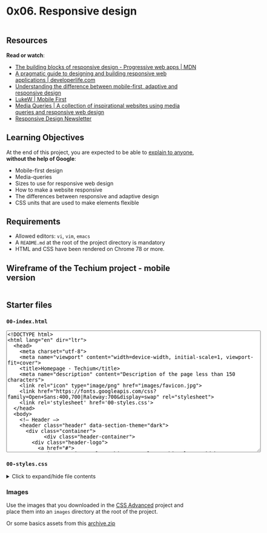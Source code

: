 <h1 class="gap">0x06. Responsive design</h1>
<div class="well clean" id="project-description">
  <p><img src="https://holbertonintranet.s3.amazonaws.com/uploads/medias/2019/12/4fe027a0c298339cb4cb.jpg?X-Amz-Algorithm=AWS4-HMAC-SHA256&amp;X-Amz-Credential=AKIARDDGGGOU5BHMTQX4%2F20211220%2Fus-east-1%2Fs3%2Faws4_request&amp;X-Amz-Date=20211220T210625Z&amp;X-Amz-Expires=86400&amp;X-Amz-SignedHeaders=host&amp;X-Amz-Signature=bd41234afbf0aacd57b39950ed01419964738cbc3c6fa236cdb609e7537a24d3" alt="" style=""></p>

<h2>Resources</h2>

<p><strong>Read or watch</strong>:</p>

<ul>
<li><a href="/rltoken/xunPO8dNZy0mJpq8vbUMRA" title="The building blocks of responsive design - Progressive web apps | MDN" target="_blank">The building blocks of responsive design - Progressive web apps | MDN</a></li>
<li><a href="/rltoken/rs5zCrDpRaU6LD13-rG2yg" title="A pragmatic guide to designing and building responsive web applications | developerlife.com" target="_blank">A pragmatic guide to designing and building responsive web applications | developerlife.com</a></li>
<li><a href="/rltoken/7W08yfp6vBGFlgoqZZc7eQ" title="Understanding the difference between mobile-first, adaptive and responsive design" target="_blank">Understanding the difference between mobile-first, adaptive and responsive design</a></li>
<li><a href="/rltoken/AMTqHMY4OeGET3nOdRH2uQ" title="LukeW | Mobile First" target="_blank">LukeW | Mobile First</a></li>
<li><a href="/rltoken/bk52ihWug_pe0QUghl99aQ" title="Media Queries | A collection of inspirational websites using media queries and responsive web design" target="_blank">Media Queries | A collection of inspirational websites using media queries and responsive web design</a></li>
<li><a href="/rltoken/1k39DhswkQfzN7L4N7pO7w" title="Responsive Design Newsletter" target="_blank">Responsive Design Newsletter</a></li>
</ul>

<h2>Learning Objectives</h2>

<p>At the end of this project, you are expected to be able to <a href="/rltoken/FHDjzdN697D9N8pRTdp6ZQ" title="explain to anyone" target="_blank">explain to anyone</a>, <strong>without the help of Google</strong>:</p>

<ul>
<li>Mobile-first design</li>
<li>Media-queries</li>
<li>Sizes to use for responsive web design</li>
<li>How to make a website responsive</li>
<li>The differences between responsive and adaptive design</li>
<li>CSS units that are used to make elements flexible</li>
</ul>

<h2>Requirements</h2>

<ul>
<li>Allowed editors: <code>vi</code>, <code>vim</code>, <code>emacs</code></li>
<li>A <code>README.md</code> at the root of the project directory is mandatory</li>
<li>HTML and CSS have been rendered on Chrome 78 or more.</li>
</ul>

<h2>Wireframe of the Techium project - mobile version</h2>

<p><img src="https://holbertonintranet.s3.amazonaws.com/uploads/medias/2020/4/a1f906a6a39eba8cb2f3d2877abc9ea84be51d9d.png?X-Amz-Algorithm=AWS4-HMAC-SHA256&amp;X-Amz-Credential=AKIARDDGGGOU5BHMTQX4%2F20211220%2Fus-east-1%2Fs3%2Faws4_request&amp;X-Amz-Date=20211220T210625Z&amp;X-Amz-Expires=86400&amp;X-Amz-SignedHeaders=host&amp;X-Amz-Signature=b9a81ea8ed85eb5367626154dda2ba751b42736df6536533e8711304421bd20e" alt="" style=""></p>

<h2>Starter files</h2>

<h3><code>00-index.html</code></h3>

<p><textarea readonly="" rows="21" cols="81">&lt;!DOCTYPE html&gt;
&lt;html lang="en" dir="ltr"&gt;
  &lt;head&gt;
    &lt;meta charset="utf-8"&gt;
    &lt;meta name="viewport" content="width=device-width, initial-scale=1, viewport-fit=cover"&gt;
    &lt;title&gt;Homepage - Techium&lt;/title&gt;
    &lt;meta name="description" content="Description of the page less than 150 characters"&gt;
    &lt;link rel="icon" type="image/png" href="images/favicon.jpg"&gt;
    &lt;link href="https://fonts.googleapis.com/css?family=Open+Sans:400,700|Raleway:700&amp;display=swap" rel="stylesheet"&gt;
    &lt;link rel='stylesheet' href='00-styles.css'&gt;
  &lt;/head&gt;
  &lt;body&gt;
    &lt;!– Header –&gt;
    &lt;header class="header" data-section-theme="dark"&gt;
      &lt;div class="container"&gt;
            &lt;div class="header-container"&gt;
        &lt;div class="header-logo"&gt;
          &lt;a href="#"&gt;
            &lt;img src="images/logo-white.png" alt="Techium logo" width="160" height="40"&gt;
          &lt;/a&gt;
        &lt;/div&gt;
        &lt;nav class="navbar-menu"&gt;
          &lt;ul class="nav"&gt;
            &lt;li class="nav-item"&gt;
              &lt;a href="#" class="nav-link"&gt;Home&lt;/a&gt;
            &lt;/li&gt;
            &lt;li class="nav-item"&gt;
              &lt;a href="#services" class="nav-link"&gt;Services&lt;/a&gt;
            &lt;/li&gt;
            &lt;li class="nav-item"&gt;
              &lt;a href="#works" class="nav-link"&gt;Works&lt;/a&gt;
            &lt;/li&gt;
            &lt;li class="nav-item"&gt;
              &lt;a href="#about" class="nav-link"&gt;About&lt;/a&gt;
            &lt;/li&gt;
            &lt;li class="nav-item"&gt;
              &lt;a href="#latest_news" class="nav-link"&gt;Latest news&lt;/a&gt;
            &lt;/li&gt;
            &lt;li class="nav-item"&gt;
              &lt;a href="#testimonials" class="nav-link"&gt;Testimonials&lt;/a&gt;
            &lt;/li&gt;
            &lt;li class="nav-item"&gt;
              &lt;a href="#contact" class="nav-link"&gt;Contact&lt;/a&gt;
            &lt;/li&gt;
                        &lt;li class="nav-item"&gt;
                &lt;form action="#" method="post" class="form-search"&gt;
                  &lt;input type="search" name="q" id="search-input" placeholder="Search..." aria-label="Search through site content"&gt;
                  &lt;button class="search-button"&gt;
                    &lt;svg viewBox="0 0 512 512" xmlns="http://www.w3.org/2000/svg" width="20" height="20" class="search-icon"&gt;
                      &lt;title&gt;
                        Search icon
                      &lt;/title&gt;
                      &lt;path d="M508.5 468.9L387.1 347.5c-2.3-2.3-5.3-3.5-8.5-3.5h-13.2c31.5-36.5 50.6-84 50.6-136C416 93.1 322.9 0 208 0S0 93.1 0 208s93.1 208 208 208c52 0 99.5-19.1 136-50.6v13.2c0 3.2 1.3 6.2 3.5 8.5l121.4 121.4c4.7 4.7 12.3 4.7 17 0l22.6-22.6c4.7-4.7 4.7-12.3 0-17zM208 368c-88.4 0-160-71.6-160-160S119.6 48 208 48s160 71.6 160 160-71.6 160-160 160z"&gt;&lt;/path&gt;
                    &lt;/svg&gt;
                  &lt;/button&gt;
                &lt;/form&gt;
              &lt;/li&gt;
          &lt;/ul&gt;
        &lt;/nav&gt;
      &lt;/div&gt;
            &lt;/div&gt;
    &lt;/header&gt;
    &lt;!– Main –&gt;
    &lt;main&gt;
      &lt;!– Hero section –&gt;
      &lt;section class="section-hero hero-homepage" data-section-theme="dark"&gt;
        &lt;div class="container"&gt;
          &lt;div class="section-body"&gt;
            &lt;section class="section-inner"&gt;
              &lt;h2 class="section-title"&gt;We help you building your brand&lt;/h2&gt;
              &lt;a href="#" class="button"&gt;Get Started&lt;/a&gt;
            &lt;/section&gt;
          &lt;/div&gt;
        &lt;/div&gt;
      &lt;/section&gt;
      &lt;!– Services section –&gt;
      &lt;section id="services" class="section section-services"&gt;
        &lt;div class="container"&gt;
          &lt;header class="section-header"&gt;
            &lt;h2 class="section-title"&gt;Services&lt;/h2&gt;
            &lt;p class="section-tagline"&gt;We work with you&lt;/p&gt;
          &lt;/header&gt;
          &lt;div class="section-body"&gt;
            &lt;ul class="row"&gt;
              &lt;li class="col-1-3"&gt;
                &lt;div class="card-services"&gt;
                  &lt;h3 class="card-title"&gt;&lt;a href="#"&gt;Design &amp; Concept&lt;/a&gt;&lt;/h3&gt;
                &lt;/div&gt;
              &lt;/li&gt;
              &lt;li class="col-1-3"&gt;
                &lt;div class="card-services"&gt;
                  &lt;h3 class="card-title"&gt;&lt;a href="#"&gt;Digital Strategy&lt;/a&gt;&lt;/h3&gt;
                &lt;/div&gt;
              &lt;/li&gt;
              &lt;li class="col-1-3"&gt;
                &lt;div class="card-services"&gt;
                  &lt;h3 class="card-title"&gt;&lt;a href="#"&gt;Content Strategy&lt;/a&gt;&lt;/h3&gt;
                &lt;/div&gt;
              &lt;/li&gt;
            &lt;/ul&gt;
            &lt;ul class="row"&gt;
              &lt;li class="col-1-3"&gt;
                &lt;div class="card-services"&gt;
                  &lt;h3 class="card-title"&gt;&lt;a href="#"&gt;UX Design&lt;/a&gt;&lt;/h3&gt;
                &lt;/div&gt;
              &lt;/li&gt;
              &lt;li class="col-1-3"&gt;
                &lt;div class="card-services"&gt;
                  &lt;h3 class="card-title"&gt;&lt;a href="#"&gt;Web Development&lt;/a&gt;&lt;/h3&gt;
                &lt;/div&gt;
              &lt;/li&gt;
              &lt;li class="col-1-3"&gt;
                &lt;div class="card-services"&gt;
                  &lt;h3 class="card-title"&gt;&lt;a href="#"&gt;Social Media&lt;/a&gt;&lt;/h3&gt;
                &lt;/div&gt;
              &lt;/li&gt;
            &lt;/ul&gt;
          &lt;/div&gt;
        &lt;/div&gt;
      &lt;/section&gt;
      &lt;!– Works section –&gt;
      &lt;section id="works" class="section section-works" data-section-theme="dark"&gt;
        &lt;div class="container"&gt;
          &lt;header class="section-header"&gt;
            &lt;h2 class="section-title"&gt;Works&lt;/h2&gt;
            &lt;p class="section-tagline"&gt;Take a look at our portfolio&lt;/p&gt;
          &lt;/header&gt;
          &lt;div class="section-body"&gt;
            &lt;ul class="row"&gt;
              &lt;li class="col-1-3"&gt;
                &lt;article class="card-work"&gt;
                  &lt;div class="card-outer"&gt;
                    &lt;div class="card-image"&gt;
                      &lt;img src="images/pic-work-01.jpg" alt=""&gt;
                    &lt;/div&gt;
                    &lt;div class="card-inner"&gt;
                      &lt;h3 class="card-title"&gt;&lt;a href="#"&gt;Interior Design&lt;/a&gt;&lt;/h3&gt;
                    &lt;/div&gt;
                  &lt;/div&gt;
                &lt;/article&gt;
              &lt;/li&gt;
              &lt;li class="col-1-3"&gt;
                &lt;article class="card-work"&gt;
                  &lt;div class="card-outer"&gt;
                    &lt;div class="card-image"&gt;
                      &lt;img src="images/pic-work-02.jpg" alt=""&gt;
                    &lt;/div&gt;
                    &lt;div class="card-inner"&gt;
                      &lt;h3 class="card-title"&gt;&lt;a href="#"&gt;Web Development&lt;/a&gt;&lt;/h3&gt;
                    &lt;/div&gt;
                  &lt;/div&gt;
                &lt;/article&gt;
              &lt;/li&gt;
              &lt;li class="col-1-3"&gt;
                &lt;article class="card-work"&gt;
                  &lt;div class="card-outer"&gt;
                    &lt;div class="card-image"&gt;
                      &lt;img src="images/pic-work-03.jpg" alt=""&gt;
                    &lt;/div&gt;
                    &lt;div class="card-inner"&gt;
                      &lt;h3 class="card-title"&gt;&lt;a href="#"&gt;Personal Development&lt;/a&gt;&lt;/h3&gt;
                    &lt;/div&gt;
                  &lt;/div&gt;
                &lt;/article&gt;
              &lt;/li&gt;
            &lt;/ul&gt;
          &lt;/div&gt;
        &lt;/div&gt;
      &lt;/section&gt;
      &lt;!– About Us section –&gt;
      &lt;section id="about" class="section section-about-us"&gt;
        &lt;div class="container"&gt;
          &lt;header class="section-header"&gt;
            &lt;h2 class="section-title"&gt;About Us&lt;/h2&gt;
            &lt;p class="section-tagline"&gt;Everything about us&lt;/p&gt;
          &lt;/header&gt;
          &lt;div class="section-body"&gt;
            &lt;div class="row"&gt;
              &lt;div class="col-1-2"&gt;
                &lt;img src="images/pic-about-01.jpg" alt="" width="460" height="460"&gt;
              &lt;/div&gt;
              &lt;div class="col-1-2"&gt;
                &lt;h3&gt;Who are we&lt;/h3&gt;
                &lt;p&gt;Lorem ipsum dolor sit amet, consectetur adipisicing elit. Ipsum, omnis expedita! Eum, praesentium cumque accusantium rem, sit quaerat est nisi ratione, deserunt ducimus quidem iste dicta quibusdam atque maxime cum!&lt;/p&gt;
                &lt;h3&gt;Our culture&lt;/h3&gt;
                &lt;p&gt;Lorem ipsum dolor sit amet, consectetur adipisicing elit. Ipsum, omnis expedita! Eum, praesentium cumque accusantium rem, sit quaerat est nisi ratione, deserunt ducimus quidem iste dicta quibusdam atque maxime cum!&lt;/p&gt;
                &lt;h3&gt;How we work&lt;/h3&gt;
                &lt;p&gt;Lorem ipsum dolor sit amet, consectetur adipisicing elit. Ipsum, omnis expedita! Eum, praesentium cumque accusantium rem, sit quaerat est nisi ratione, deserunt ducimus quidem iste dicta quibusdam atque maxime cum!&lt;/p&gt;
              &lt;/div&gt;
            &lt;/div&gt;
          &lt;/div&gt;
          &lt;div class="section-footer"&gt;
            &lt;a href="#" class="button"&gt;Learn more about us&lt;/a&gt;
          &lt;/div&gt;
        &lt;/div&gt;
      &lt;/section&gt;
      &lt;!– Latest news section –&gt;
      &lt;section id="latest_news" class="section section-latest-news"&gt;
        &lt;div class="container"&gt;
          &lt;header class="section-header"&gt;
            &lt;h2 class="section-title"&gt;Latest News&lt;/h2&gt;
          &lt;/header&gt;
          &lt;div class="section-body"&gt;
            &lt;ul class="row"&gt;
              &lt;li class="col-1-3"&gt;
                &lt;article class="card-blog"&gt;
                  &lt;div&gt;
                    &lt;img src="images/pic-article-01.jpg" alt="" width="305" height="305"&gt;
                  &lt;/div&gt;
                  &lt;p class="card-category"&gt;Career&lt;/p&gt;
                  &lt;h3&gt;&lt;a href="#"&gt;Hoc loco tenere se Triarius non potuit.&lt;/a&gt;&lt;/h3&gt;
                  &lt;p&gt;Lorem ipsum dolor sit amet, consectetur adipiscing elit. Id Sextilius factum negabat. Quo tandem modo? At eum nihili facit; Quae contraria sunt his, malane?&lt;/p&gt;
                  &lt;small&gt;By Kelly D.&lt;/small&gt;
                &lt;/article&gt;
              &lt;/li&gt;
              &lt;li class="col-1-3"&gt;
                &lt;article class="card-blog"&gt;
                  &lt;div&gt;
                    &lt;img src="images/pic-article-02.jpg" alt="" width="305" height="305"&gt;
                  &lt;/div&gt;
                  &lt;p class="card-category"&gt;Digital Life&lt;/p&gt;
                  &lt;h3&gt;&lt;a href="#"&gt;Ut alios omittam, hunc appello, quem ille unum secutus est.&lt;/a&gt;&lt;/h3&gt;
                  &lt;p&gt;Lorem ipsum dolor sit amet, consectetur adipiscing elit. Tum mihi Piso: Quid ergo? Tum ille: Ain tandem? Non autem hoc: igitur ne illud quidem. Sed quod proximum fuit non vidit. Nos commodius agimus. An nisi populari fama?&lt;/p&gt;
                  &lt;small&gt;By William A.&lt;/small&gt;
                &lt;/article&gt;
              &lt;/li&gt;
              &lt;li class="col-1-3"&gt;
                &lt;article class="card-blog"&gt;
                  &lt;div&gt;
                    &lt;img src="images/pic-article-03.jpg" alt="" width="305" height="305"&gt;
                  &lt;/div&gt;
                  &lt;p class="card-category"&gt;Social&lt;/p&gt;
                  &lt;h3&gt;&lt;a href="#"&gt;Bestiarum vero nullum iudicium puto.&lt;/a&gt;&lt;/h3&gt;
                  &lt;p&gt;Lorem ipsum dolor sit amet, consectetur adipiscing elit. Non igitur bene. Quid enim est a Chrysippo praetermissum in Stoicis? Pugnant Stoici cum Peripateticis. Prioris generis est docilitas, memoria; Apparet statim, quae sint officia, quae actiones.&lt;/p&gt;
                  &lt;small&gt;By Frances J.&lt;/small&gt;
                &lt;/article&gt;
              &lt;/li&gt;
            &lt;/ul&gt;
          &lt;/div&gt;
        &lt;/div&gt;
      &lt;/section&gt;
      &lt;!– Testimonials section –&gt;
      &lt;section id="testimonial" class="section section-testimonial"&gt;
        &lt;div class="container"&gt;
          &lt;header class="section-header"&gt;
            &lt;h2 class="section-title"&gt;Testimonials&lt;/h2&gt;
            &lt;p class="section-tagline"&gt;We are more than a digital company&lt;/p&gt;
          &lt;/header&gt;
          &lt;div class="section-body"&gt;
            &lt;ul class="row"&gt;
              &lt;li class="col-1-3"&gt;
                &lt;article class="card-testimonial"&gt;
                  &lt;img src="images/pic-person-01.jpg" alt="Yuri Y. avatar" width="100" height="100" class="card-avatar"&gt;
                  &lt;blockquote class="card-quote"&gt;
                    &lt;p&gt;I am completely blown away. Thanks to Techium, we’ve just launched our 5th website!
                      &lt;cite&gt;Yuri Y.&lt;/cite&gt;
                    &lt;/p&gt;
                  &lt;/blockquote&gt;
                &lt;/article&gt;
              &lt;/li&gt;
              &lt;li class="col-1-3"&gt;
                &lt;article class="card-testimonial"&gt;
                  &lt;img src="images/pic-person-02.jpg" alt="Dorrie S. avatar" width="100" height="100" class="card-avatar"&gt;
                  &lt;blockquote class="card-quote"&gt;
                    &lt;p&gt;Thank you so much for your help. Techium company is awesome!
                      &lt;cite&gt;Dorrie S.&lt;/cite&gt;
                    &lt;/p&gt;
                  &lt;/blockquote&gt;
                &lt;/article&gt;
              &lt;/li&gt;
              &lt;li class="col-1-3"&gt;
                &lt;article class="card-testimonial"&gt;
                  &lt;img src="images/pic-person-03.jpg" alt="Sven H. avatar" width="100" height="100" class="card-avatar"&gt;
                  &lt;blockquote class="card-quote"&gt;
                    &lt;p&gt;I love your system. Definitely worth the investment. I’d be lost without Techium company.
                      &lt;cite&gt;Sven H.&lt;/cite&gt;
                    &lt;/p&gt;
                  &lt;/blockquote&gt;
                &lt;/article&gt;
              &lt;/li&gt;
            &lt;/ul&gt;
          &lt;/div&gt;
        &lt;/div&gt;
      &lt;/section&gt;
      &lt;!– Contact section –&gt;
      &lt;section id="contact" class="section section-contact"&gt;
        &lt;div class="container"&gt;
          &lt;header class="section-header"&gt;
            &lt;h2 class="section-title"&gt;Contact&lt;/h2&gt;
            &lt;p class="section-tagline"&gt;We’d love to hear from you!&lt;/p&gt;
          &lt;/header&gt;
          &lt;div class="section-body"&gt;
            &lt;p&gt;Lorem ipsum dolor sit amet, consectetur adipiscing elit. Id Sextilius factum negabat. Quo tandem modo? At eum nihili facit; Quae contraria sunt his, malane?&lt;/p&gt;
          &lt;/div&gt;
          &lt;div class="section-footer"&gt;
            &lt;a href="#" class="button"&gt;Get in touch&lt;/a&gt;
          &lt;/div&gt;
        &lt;/div&gt;
      &lt;/section&gt;
    &lt;/main&gt;
    &lt;!– Footer –&gt;
    &lt;footer class="footer" data-section-theme="dark"&gt;
      &lt;div  class="container"&gt;
        &lt;div class="row"&gt;
          &lt;div class="col-1-2"&gt;
            &lt;img src="images/logo-white.png" alt="Techium logo" width="160" height="40"&gt;
            &lt;address class="footer-address"&gt;
              972 Mission St&lt;br&gt;
              San Francisco, CA&lt;br&gt;
              94103
            &lt;/address&gt;
          &lt;/div&gt;
          &lt;div class="col-1-2"&gt;
            &lt;ul class="social nav"&gt;
              &lt;li class="social-item nav-item"&gt;
                &lt;a href="https://www.facebook.com/HolbertonSchool/" class="social-link"&gt;
                  &lt;svg viewbox="0 0 24 24" xmlns="http://www.w3.org/2000/svg" width="25" height="25"&gt;
                    &lt;title&gt;
                      Facebook icon
                    &lt;/title&gt;
                    &lt;path d="M23.998 12c0-6.628-5.372-12-11.999-12C5.372 0 0 5.372 0 12c0 5.988 4.388 10.952 10.124 11.852v-8.384H7.078v-3.469h3.046V9.356c0-3.008 1.792-4.669 4.532-4.669 1.313 0 2.686.234 2.686.234v2.953H15.83c-1.49 0-1.955.925-1.955 1.874V12h3.328l-.532 3.469h-2.796v8.384c5.736-.9 10.124-5.864 10.124-11.853z"/&gt;
                  &lt;/svg&gt;
                &lt;/a&gt;
              &lt;/li&gt;
              &lt;li class="social-item nav-item"&gt;
                &lt;a href="https://twitter.com/holbertonschool" class="social-link"&gt;
                  &lt;svg viewbox="0 0 24 24" xmlns="http://www.w3.org/2000/svg" width="25" height="25"&gt;
                    &lt;title&gt;
                      Twitter icon
                    &lt;/title&gt;
                    &lt;path d="M23.954 4.569a10 10 0 0 1-2.825.775 4.958 4.958 0 0 0 2.163-2.723c-.951.555-2.005.959-3.127 1.184a4.92 4.92 0 0 0-8.384 4.482C7.691 8.094 4.066 6.13 1.64 3.161a4.822 4.822 0 0 0-.666 2.475c0 1.71.87 3.213 2.188 4.096a4.904 4.904 0 0 1-2.228-.616v.061a4.923 4.923 0 0 0 3.946 4.827 4.996 4.996 0 0 1-2.212.085 4.937 4.937 0 0 0 4.604 3.417 9.868 9.868 0 0 1-6.102 2.105c-.39 0-.779-.023-1.17-.067a13.995 13.995 0 0 0 7.557 2.209c9.054 0 13.999-7.496 13.999-13.986 0-.209 0-.42-.015-.63a9.936 9.936 0 0 0 2.46-2.548l-.047-.02z"/&gt;
                  &lt;/svg&gt;
                &lt;/a&gt;
              &lt;/li&gt;
              &lt;li class="social-item nav-item"&gt;
                &lt;a href="https://www.instagram.com/holbertonschool/" class="social-link"&gt;
                  &lt;svg viewbox="0 0 24 24" xmlns="http://www.w3.org/2000/svg" width="25" height="25"&gt;
                    &lt;title&gt;
                      Instagram icon
                    &lt;/title&gt;
                    &lt;path d="M12 0C8.74 0 8.333.015 7.053.072 5.775.132 4.905.333 4.14.63c-.789.306-1.459.717-2.126 1.384S.935 3.35.63 4.14C.333 4.905.131 5.775.072 7.053.012 8.333 0 8.74 0 12s.015 3.667.072 4.947c.06 1.277.261 2.148.558 2.913a5.885 5.885 0 0 0 1.384 2.126A5.868 5.868 0 0 0 4.14 23.37c.766.296 1.636.499 2.913.558C8.333 23.988 8.74 24 12 24s3.667-.015 4.947-.072c1.277-.06 2.148-.262 2.913-.558a5.898 5.898 0 0 0 2.126-1.384 5.86 5.86 0 0 0 1.384-2.126c.296-.765.499-1.636.558-2.913.06-1.28.072-1.687.072-4.947s-.015-3.667-.072-4.947c-.06-1.277-.262-2.149-.558-2.913a5.89 5.89 0 0 0-1.384-2.126A5.847 5.847 0 0 0 19.86.63c-.765-.297-1.636-.499-2.913-.558C15.667.012 15.26 0 12 0zm0 2.16c3.203 0 3.585.016 4.85.071 1.17.055 1.805.249 2.227.415.562.217.96.477 1.382.896.419.42.679.819.896 1.381.164.422.36 1.057.413 2.227.057 1.266.07 1.646.07 4.85s-.015 3.585-.074 4.85c-.061 1.17-.256 1.805-.421 2.227a3.81 3.81 0 0 1-.899 1.382 3.744 3.744 0 0 1-1.38.896c-.42.164-1.065.36-2.235.413-1.274.057-1.649.07-4.859.07-3.211 0-3.586-.015-4.859-.074-1.171-.061-1.816-.256-2.236-.421a3.716 3.716 0 0 1-1.379-.899 3.644 3.644 0 0 1-.9-1.38c-.165-.42-.359-1.065-.42-2.235-.045-1.26-.061-1.649-.061-4.844 0-3.196.016-3.586.061-4.861.061-1.17.255-1.814.42-2.234.21-.57.479-.96.9-1.381.419-.419.81-.689 1.379-.898.42-.166 1.051-.361 2.221-.421 1.275-.045 1.65-.06 4.859-.06l.045.03zm0 3.678a6.162 6.162 0 1 0 0 12.324 6.162 6.162 0 1 0 0-12.324zM12 16c-2.21 0-4-1.79-4-4s1.79-4 4-4 4 1.79 4 4-1.79 4-4 4zm7.846-10.405a1.441 1.441 0 0 1-2.88 0 1.44 1.44 0 0 1 2.88 0z"/&gt;
                  &lt;/svg&gt;
                &lt;/a&gt;
              &lt;/li&gt;
            &lt;/ul&gt;
          &lt;/div&gt;
        &lt;/div&gt;
        &lt;hr&gt;
        &lt;div class="row"&gt;
          &lt;div class="col-1-2"&gt;
            &lt;p class="footer-copyright"&gt;© 2020 Techium, made with ♥ by students at Holberton School.&lt;/p&gt;
          &lt;/div&gt;
          &lt;div class="col-1-2"&gt;
            &lt;ul class="footer-nav nav"&gt;
              &lt;li class="footer-nav-item nav-item"&gt;
                &lt;a href="#" class="footer-nav-link"&gt;Terms of use&lt;/a&gt;
              &lt;/li&gt;
              &lt;li class="footer-nav-item nav-item"&gt;
                &lt;a href="#" class="footer-nav-link"&gt;Privacy Policy&lt;/a&gt;
              &lt;/li&gt;
              &lt;li class="footer-nav-item nav-item"&gt;
                &lt;a href="#" class="footer-nav-link"&gt;Cookie Policy&lt;/a&gt;
              &lt;/li&gt;
            &lt;/ul&gt;
          &lt;/div&gt;
        &lt;/div&gt;
      &lt;/div&gt;
    &lt;/footer&gt;
  &lt;/body&gt;
&lt;/html&gt;
</textarea></p>

<h3><code>00-styles.css</code></h3>

<details>
<summary>Click to expand/hide file contents</summary>
<pre><code>
/* SUMMARY
1. GLOBAL
2. LAYOUT
3. SECTION
4. CARD
*/


/*** 1. GLOBAL ***/

/* Reset / Normalize
  ============================= */

/*! normalize.css v8.0.1 | MIT License | github.com/necolas/normalize.css */html{line-height:1.15;-webkit-text-size-adjust:100%}body{margin:0}main{display:block}h1{font-size:2em;margin:.67em 0}hr{box-sizing:content-box;height:0;overflow:visible}pre{font-family:monospace,monospace;font-size:1em}a{background-color:transparent}abbr[title]{border-bottom:none;text-decoration:underline;text-decoration:underline dotted}b,strong{font-weight:bolder}code,kbd,samp{font-family:monospace,monospace;font-size:1em}small{font-size:80%}sub,sup{font-size:75%;line-height:0;position:relative;vertical-align:baseline}sub{bottom:-.25em}sup{top:-.5em}img{border-style:none}button,input,optgroup,select,textarea{font-family:inherit;font-size:100%;line-height:1.15;margin:0}button,input{overflow:visible}button,select{text-transform:none}[type=button],[type=reset],[type=submit],button{-webkit-appearance:button}[type=button]::-moz-focus-inner,[type=reset]::-moz-focus-inner,[type=submit]::-moz-focus-inner,button::-moz-focus-inner{border-style:none;padding:0}[type=button]:-moz-focusring,[type=reset]:-moz-focusring,[type=submit]:-moz-focusring,button:-moz-focusring{outline:1px dotted ButtonText}fieldset{padding:.35em .75em .625em}legend{box-sizing:border-box;color:inherit;display:table;max-width:100%;padding:0;white-space:normal}progress{vertical-align:baseline}textarea{overflow:auto}[type=checkbox],[type=radio]{box-sizing:border-box;padding:0}[type=number]::-webkit-inner-spin-button,[type=number]::-webkit-outer-spin-button{height:auto}[type=search]{-webkit-appearance:textfield;outline-offset:-2px}[type=search]::-webkit-search-decoration{-webkit-appearance:none}::-webkit-file-upload-button{-webkit-appearance:button;font:inherit}details{display:block}summary{display:list-item}template{display:none}[hidden]{display:none}

/* Variables
  ============================= */

  :root {
    --color-primary: #D73953;
    --color-black:  #090909;
    --color-white: #ffffff;
    --color-grey: #a0a0a0;
    --color-light-grey: #f3f3f3;
    --color-dark-grey: #353535;
    --color-red: #cd3e65;
    --color-green: #08805b;
  
    --text-color: var(--color-black);
    --valid-color: var(--color-green);
    --error-color: var(--color-red);
  
    --font-family-base: 'Open Sans', 'Helvetica Neue', Helvetica, Arial, sans-serif;
    --font-family-title: 'Raleway', 'Helvetica Neue', Helvetica, Arial, sans-serif;
  
    --font-size-small: 1.2rem;
    --font-size-medium: 1.6rem;
    --font-size-large: 1.8rem;
    --font-size-x-large: 2.3rem;
    --font-size-xx-large: 4.8rem;
  
    --font-weight-regular: 400;
    --font-weight-bold: 700;
  
    --line-height-small: 1.2;
    --line-height-base: 1.5;
    --line-height-big: 1.8;
  
    /** SECTION **/
    --section-padding: 5rem 0;
    --section-header-padding: 0 0 3rem;
    --section-header-align: center;
    --section-title-font-size: var(--font-size-xx-large);
    --section-title-font-weight: var(--font-weight-bold);
    --section-title-line-height: var(--line-height-small);
    --section-title-margin: 0;
    --section-title-color: var(--color-black);
    --section-tagline-transform: uppercase;
    --section-tagline-color: var(--color-primary);
    --section-tagline-font-family: var(--font-family-headings);
    --section-tagline-font-weight: var(--font-weight-bold);
    --section-tagline-margin: 0;
    --section-body-padding: 2rem 0 4rem;
    --section-footer-padding: 3rem 0 0;
    --section-footer-align: center;
  
    /** HEADER **/
    --header-padding: 4rem 0 0;
  
    /** FOOTER **/
    --footer-padding: 5rem 0 1rem;
  
    /** NAVBAR **/
    --nav-item-font-family: var(--font-family-headings);
    --nav-item-font-weight: var(--font-weight-bold);
    --nav-item-font-size: var(--font-size-medium);
    --nav-item-letter-spacing: .04rem;
    --nav-item-display: inline-block;
    --nav-item-margin: 0 0 0 2rem;
    --nav-item-link-hover: var(--color-white);
  
    /** BUTTON **/
    --button-display: inline-block;
    --button-padding: 1.5rem 3rem;
    --button-border: var(--color-primary) solid 0.2rem;
    --button-color: var(--color-black);
    --button-text-decoration: none;
    --button-font-size: var(--font-size-large);
    --button-hover-color: var(--color-white);
    --button-hover-text-decoration: none;
    --button-hover-background: var(--color-primary);
  
    /** MOTION **/
    --transition-duration: .3s;
    --transition-cubic-bezier: cubic-bezier(0.17, 0.67, 0, 1.01);
  }
  
  /* Base
      ============================= */
  
  *, *:before, *:after {
    box-sizing: border-box;
  }
  
  html {
  scroll-behavior: smooth;
  font-size: 62.5%;
  }
  
  body {
    color: var(--text-color);
    font-family: var(--font-family-base);
    font-size: var(--font-size-medium);
    font-weight: var(--font-weight-regular);
    line-height: var(--line-height-base);
  }
  
  h1, h2, h3, h4, h5, h6 {
    font-family: var(--font-family-title);
    font-weight: var(--font-weight-bold);
  }
  
  a {
    color: var(--text-color);
    text-decoration: none;
  }
  
  a:visited {
    font-style: italic;
  }
  
  a:hover {
    text-decoration: underline;
  }
  
  a:active {
    background-color: var(--color-light-grey);
  }
  
  .button {
    display: var(--button-display);
    padding: var(--button-padding);
    border: var(--button-border);
    font-size: var(--button-font-size);
    color: var(--button-color);
    text-decoration: var(--button-text-decoration);
    cursor: pointer;
  }
  
  .button:hover {
    color: var(--button-hover-color);
    text-decoration: var(--button-hover-text-decoration);
    background: var(--button-hover-background);
    transition-duration: var(--transition-duration);
    transition-property: color, background-color;
  }
  
  .button-primary {
    color: var(--color-white);
    background: var(--color-primary);
  }
  
  .button-primary:hover {
    color: var(--color-primary);
    background: var(--color-white);
  }
  
  /* Helpers
      ============================= */
  
  .visually-hidden:not(:focus):not(:active) {
    position: absolute !important;
    height: 1px;
    width: 1px;
    overflow: hidden;
    clip: rect(1px, 1px, 1px, 1px);
    white-space: nowrap;
  }
  
  /*** 2. LAYOUT ***/
  
  /* Layout
      ============================= */
  
  .container {
    width: 960px;
    margin-left: auto;
    margin-right: auto;
  }
  
  /* Grid
      ============================= */
  
  ul.row {
    margin: -1rem;
    padding: 0;
    list-style: none;
  }
  
  .row {
    display: flex;
  }
  
  [class*='col-'] {
    margin: 1rem;
  }
  
  .col-1-3 {
    width: calc((100% / 3) - 2rem);
  }
  
  .col-1-2 {
    width: calc((100% / 2) - 2rem);
  }
  
  /* Navbar
      ============================= */
  
  .nav {
    margin: 0;
    padding: 0;
    list-style: none;
    text-align: center;
    display: flex;
  }
  
  .nav .nav-item {
    font-family: var(--nav-item-font-family);
    font-weight: var(--nav-item-font-weight);
    font-size: var(--nav-item-font-size);
    letter-spacing: var(--nav-item-letter-spacing);
  }
  
  .nav .nav-item + .nav-item {
    margin: var(--nav-item-margin);
  }
  
  .nav .nav-link {
    display: block;
    padding: 0.5rem 0;
    position: relative;
  }
  
  .nav .nav-link:hover {
    color: var(--nav-item-link-hover);
    text-decoration: none;
  }
  
  .nav .nav-link::before {
    content: '';
    position: absolute;
    bottom: 0;
    left: 0;
    background-color: var(--color-white);
    width: 0;
    height: 0.2rem;
    transition: var(--transition-duration) var(--transition-cubic-bezier);
  }
  
  .nav .nav-item:hover .nav-link::before {
    background-color: var(--color-primary);
    width: 100%;
  }
  
  /* Header
      ============================= */
  
  .header {
    padding: var(--header-padding);
    position: relative;
    z-index: 3;
    background: transparent;
  }
  
  .header-container {
    display: flex;
    justify-content: space-between;
    align-items: center;
  }
  
  /* Footer
      ============================= */
  
  .footer {
    --nav-item-font-weight: normal;
    --nav-item-font-size: var(--font-size-small);
    padding: var(--footer-padding);
  }
  
  .footer-copyright {
    margin: 0;
    font-size: var(--font-size-small);
    color: var(--text-color);
  }
  
  .footer ul {
    text-align: right;
  }
  
  .footer-address {
    color: var(--text-color);
  }
  
  .social-link {
    display: block;
  }
  
  .social-link &gt; svg {
    fill: var(--text-color);
  }
  
  /*** 3. SECTION ***/
  
  /* Section (all styles)
      ============================= */
  
  .section {
    padding: var(--section-padding);
  }
  
  .section-header {
    text-align: var(--section-header-align);
    padding: var(--section-header-padding);
  }
  
  .section-title {
    font-size: var(--section-title-font-size);
    font-weight: var(--section-title-font-weight);
    line-height: var(--section-title-line-height);
    margin: var(--section-title-margin);
    color: var(--section-title-color);
  }
  
  .section-tagline {
    color: var(--section-tagline-color);
    font-family: var(--section-tagline-font-family);
    text-transform: var(--section-tagline-transform);
    font-weight: var(--section-tagline-font-weight);
    margin: var(--section-tagline-margin);
  }
  
  .section-body {
    padding: var(--section-body-padding);
  }
  
  .section-footer {
    padding: var(--section-footer-padding);
    text-align: var(--section-footer-align);
  }
  
  /* Section theming
      ============================= */
  
  [data-section-theme="dark"] {
    --button-color: var(--color-white);
    --text-color: var(--color-white);
    --section-title-color: var(--color-white);
    background: var(--color-black);
  }
  
  /* Section HERO
      ============================= */
  
  .section-hero {
    position: relative;
    margin-top: -8.5rem;
  }
  
  .hero-homepage {
    background-image: url(images/banner-home.jpg);
    background-position: 75% 0;
    background-repeat: no-repeat;
    background-size: 90rem auto;
  }
  
  .section-hero .section-body {
    padding: 10rem 4rem;
  }
  
  .section-hero .section-category {
    color: var(--color-white);
    text-transform: uppercase;
  }
  
  .section-hero .section-title {
    margin-bottom: 5rem;
  }
  
  .section-hero .section-inner {
    display: flex;
    flex-direction: column;
    align-items: flex-start;
    justify-content: center;
    min-height: 50vh;
  }
  /* Section Latest news
      ============================= */
  
  .section-latest-news .row {
    flex-direction: row-reverse;
  }
  
  /* Section SERVICES
      ============================= */
  
  .section-services .row {
    flex-wrap: wrap;
  }
  
  /* Section ABOUT US
      ============================= */
  
  .section-about-us [class*='col-'] {
    align-self: center;
  }
  
  /*** 4. CARD ***/
  
  /* Card (all styles)
      ============================= */
  
  .card-category {
    color: var(--color-primary);
  }
  
  /* Card WORK
      ============================= */
  
  .card-work .card-outer {
    position: relative;
    overflow: hidden;
  }
  
  .card-work:hover .card-outer {
    transform: scale(0.95);
  }
  
  .card-work .card-image img {
    height: 30rem;
    width: 100%;
    object-fit: cover;
    vertical-align: bottom;
  }
  
  .card-work:hover .card-image {
    transform: scale(1.2);
    transition: var(--transition-duration) var(--transition-cubic-bezier);
  }
  
  .card-work .card-inner {
    position: absolute;
    top: -0.1rem;
    left: -0.1rem;
    right: -0.1rem;
    bottom: -0.1rem;
    z-index: 1;
    transition: var(--transition-duration) var(--transition-cubic-bezier);
  }
  
  .card-work:hover .card-inner {
    background-color: rgba(0, 0, 0, 0.7);
  }
  
  .card-work .card-title {
    text-align: center;
    margin: 0;
    opacity: 0;
    height: 100%;
    position: relative;
  }
  
  .card-work .card-title a {
    display: block;
    text-decoration: none;
    padding-top: 45%;
  }
  
  .card-work .card-title a::after {
    position: absolute;
    top: 0;
    left: 0;
    right: 0;
    bottom: 0;
    content: '';
  }
  
  .card-work:hover .card-title {
    opacity: 1;
  }
  
  /* Card SERVICES
      ============================= */
  
  .card-services .card-title {
    margin: 0;
  }
  
  .card-services a {
    display: block;
    padding: 2rem;
    background-color: var(--color-light-grey);
  }
  
  .card-services a:hover {
    color: var(--color-white);
    background: var(--color-primary);
    text-decoration: none;
    transition-duration: 0.3s;
    transition-property: color, background-color;
  }
  
  /* Card TESTIMONIAL
      ============================= */
  
  .card-testimonial {
    text-align: center;
  }
  
  .card-testimonial .card-avatar {
    border-radius: 50%;
    width: 10rem;
    height: 10rem;
  }
  
  .card-testimonial .card-quote cite {
    display: block;
    padding-top: 1rem;
    color: var(--color-primary);
  }
  
  .card-testimonial .card-quote {
    position: relative;
  }
  
  .card-testimonial .card-quote::before {
    content: '\201C';
    position: absolute;
    top: -4.5rem;
    left: -1rem;
    color: #efeded;
    font-size: 10rem;
    z-index: -1;
  }
  
  /*** ARTICLE PAGE ***/
  
  /* Section HERO (article)
      ============================= */
  
  .hero-article {
    background-size: 150rem 100rem;
    background-position: 50% 0;
  }
  
  .hero-article::before {
    content: '';
    background: rgba(0, 0, 0, 0.8);
    position: absolute;
    top: 0;
    right: 0;
    left: 0;
    bottom: 0;
    z-index: 0;
  }
  
  .hero-article .section-inner {
    text-align: center;
    align-items: center;
    min-height: 40vh;
  }
  
  .hero-article .section-body {
    position: relative;
    padding: 7rem 0 0;
    z-index: 2;
  }
  
  .main-article {
    padding: 5rem 0;
  }
  
  /* Post
      ============================= */
  
  .post {
    display: flex;
    align-items: baseline;
  }
  
  .post-content {
    width: 100%;
    padding-left: 7rem;
  }
  
  .post-aside {
    order: -1;
    min-width: 20%;
  }
  
  .post img {
    width: 100%;
    height: auto;
  }
  
  .post-content p:first-child {
    font-size: var(--font-size-x-large);
  }
  
  .post-content .img-caption {
    margin: 1rem 0;
    padding: 0 0.5rem;
    font-size: var(--font-size-small);
    color: var(--color-grey);
    text-align: center;
  }
  
  /* Post Meta
      ============================= */
  
  .post-meta-list {
    flex-direction: column;
  }
  
  .post-meta-list strong {
    color: var(--color-primary);
    font-size: 1.3rem;
    font-weight: var(--font-weight-bold);
    text-transform: uppercase;
    letter-spacing: normal;
    display: block;
  }
  
  .post-meta-list [class*='post-meta'] {
    margin-bottom: 1rem;
    padding-bottom: 1rem;
    border-bottom: 0.2rem solid var(--color-light-grey);
  }
  
  .post-meta-list [class*='post-meta']:last-child {
    border: none;
    margin-bottom: 3rem;
  }
  
  /* Tag list
      ============================= */
  
  .tag-list {
    padding: 0;
    list-style: none;
  }
  
  .tag-list li {
    display: inline;
  }
  
  .tag-list li::after {
    content: ", ";
  }
  
  .tag-list li:last-child::after {
    content: "";
  }
  
  /*** FORM ***/
  
  /* Comment section
      ============================= */
  
  .post-comments {
    width: 80%;
    margin: 10rem 0 0 auto;
    padding-left: 7rem;
  }
  
  .post-comments .section-title {
    font-variant: small-caps;
  }
  
  /* Basic form
      ============================= */
  
  form {
    display: flex;
    flex-direction: column;
    padding: 1rem 0;
    margin: 0;
  }
  
  fieldset {
    border: 0;
    display: flex;
    flex-direction: column;
    justify-content: flex-start;
    padding: 0 0 2rem;
  }
  
  label {
    cursor: pointer;
    display: block;
    white-space: nowrap;
    font-size: 1.4rem;
    padding: 0 0 .5rem;
  }
  
  input[type=text],
  input[type=email],
  textarea {
    position: relative;
    width: 100%;
    padding: 1.2rem;
    line-height: 1;
    border: .1rem solid var(--color-black);
    background-color: var(--color-white);
    box-shadow: none;
    outline: 0;
  }
  
  input[type=text],
  input[type=email] {
    padding-right: 3rem;
  }
  
  input[type=text]:focus,
  input[type=email]:focus,
  textarea:focus {
    border: .1rem solid var(--color-grey);
  }
  
  ::placeholder {
    font-style: italic;
    font-size: var(--font-size-small);
  }
  
  /* Form group
      ============================= */
  
  .form-group {
    padding: 1rem;
    margin: 0;
    background-color: var(--color-white);
  }
  
  .form-group:focus-within {
    background-color: var(--color-light-grey);
    transition: .3s;
  }
  
  /* Form field
      ============================= */
  
  .form-field-container {
    position: relative;
  }
  
  .form-field-icon {
    font-style: normal;
  }
  
  /* Form help
      ============================= */
  
  .form-group .form-help {
    margin: 0;
    line-height: 1.3;
    letter-spacing: .019rem;
    color: var(--color-dark-grey);
    font-size: var(--font-size-small);
    max-height: 0;
    transition: .3s;
    overflow: hidden;
  }
  
  .form-group:focus-within .form-help {
    max-height: 20rem;
    margin: .4rem 0 0;
  }
  
  /* Form error handling
      ============================= */
  
  input:not(:placeholder-shown) ~ .form-field-icon::after {
    height: 100%;
    right: 0;
    pointer-events: none;
    position: absolute;
    top: 0;
    width: 1.3em;
  }
  
  input:required:invalid:not(:focus):not(:placeholder-shown) ~ .form-field-icon::after {
    content: '✘';
    color: var(--error-color);
  }
  
  input:required:valid ~ .form-field-icon::after {
    content: '✔';
    color: var(--valid-color);
  }
  
  input:required:valid ~ .form-help {
    max-height: 0;
  }
  
  input:required:invalid:not(:focus):not(:placeholder-shown),
  textarea:invalid:not(:focus):not(:placeholder-shown) {
    border: 0.1rem solid var(--error-color);
  }
  
  input:required:valid:not(:placeholder-shown),
  textarea:valid:not(:placeholder-shown) {
    border: 0.1rem solid var(--valid-color);
  }
  
  /*** SEARCH FORM ***/
  
  .form-search {
    display: block;
    padding: .5rem 0;
    position: relative;
  }
  
  .form-search .search-button {
    display: inline-block;
    background: transparent;
    border: 0;
    margin: 0;
    padding: 0;
  }
  
  .search-button .search-icon {
    fill: var(--color-white);
    width: 1.5rem;
    height: 1.5rem;
  }
  
  .form-search input[type="search"] {
    display: inline-block;
    color: var(--color-white);
    padding-right: 2rem;
    height: 3rem;
    border: 0;
    outline: none;
    position: absolute;
    width: 0;
    right: 0;
    background: none;
    cursor: pointer;
    z-index: 3;
    transition: width .4s cubic-bezier(0, 0.795, 0, 1);
  }
  
  .form-search input[type="search"]:focus {
    position: relative;
    width: 15rem;
    z-index: 1;
    border-bottom: .1rem solid var(--color-grey);
    padding: 0;
    cursor: text;
    margin: 0 1rem;
  }
    </code></pre>
    </details>

<h3>Images</h3>

<p>Use the images that you downloaded in the <a href="/rltoken/AYfVYkk0DQzhG_Lkrj013g" title="CSS Advanced" target="_blank">CSS Advanced</a> project and place them into an <code>images</code> directory at the root of the project.</p>

<p>Or some basics assets from this <a href="https://holbertonintranet.s3.amazonaws.com/uploads/misc/2020/2/2621c6fd51a58e1d1d5c.zip?X-Amz-Algorithm=AWS4-HMAC-SHA256&amp;X-Amz-Credential=AKIARDDGGGOU5BHMTQX4%2F20211220%2Fus-east-1%2Fs3%2Faws4_request&amp;X-Amz-Date=20211220T210625Z&amp;X-Amz-Expires=345600&amp;X-Amz-SignedHeaders=host&amp;X-Amz-Signature=40a9eb6db01656ac065eb84d94d554e70a269f1267e3f79f969c52667fde99d7" title="archive.zip" target="_blank">archive.zip</a></p>

</div>